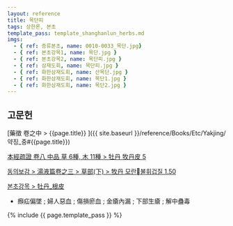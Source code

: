 ```yaml
---
layout: reference
title: 목단피
tags: 상한론, 본초
template_pass: template_shanghanlun_herbs.md
imgs:
  - { ref: 증류본초, name: 0010-0033_목단.jpg}
  - { ref: 본초강목1, name: 목단.jpg }
  - { ref: 본초강목2, name: 목단피.jpg }
  - { ref: 삼재도회, name: 목단피.jpg }
  - { ref: 화한삼재도회, name: 산목단.jpg }
  - { ref: 화한삼재도회, name: 목단1.jpg }
  - { ref: 화한삼재도회, name: 목단2.jpg }
---
```


## 고문헌

[藥徵 卷之中 > {{page.title}} ]({{ site.baseurl }}/reference/Books/Etc/Yakjing/약징_중#{{page.title}})

[本經疏證 卷八 中品 草 6種, 木 11種 > 牡丹 牧丹皮 5](https://mediclassics.kr/books/154/volume/8/#content_26)

[동의보감 > 湯液篇卷之三 > 草部(下) >  牧丹 모란불휘겁질 1.50](https://mediclassics.kr/books/8/volume/22/#content_289)

[본초강목 > 牡丹_根皮]()

* 㿗疝偏墜 ; 婦人惡血 ; 傷損瘀血 ; 金瘡內漏 ; 下部生瘡 ; 解中蠱毒


{% include {{ page.template_pass }} %}
